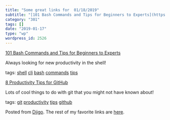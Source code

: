 ```yaml
---
title: "Some great links for  01/18/2019"
subtitle: "[101 Bash Commands and Tips for Beginners to Experts](https://dev.to/awwsmm/101-bash-commands-and-ti..."
category: "301"
tags: []
date: "2019-01-17"
type: "wp"
wordpress_id: 2526
---
```

[101 Bash Commands and Tips for Beginners to Experts](https://dev.to/awwsmm/101-bash-commands-and-tips-for-beginners-to-experts-30je?utm_source=Newsletter+Subscribers&utm_campaign=bd8f7b0ddf-EMAIL_CAMPAIGN_2019_01_14_07_51&utm_medium=email&utm_term=0_d8f11d5d1e-bd8f7b0ddf-154336497) 

Always looking for new productivity in the shell!

 tags: [shell](https://www.diigo.com/user/pitosalas/shell) [cli](https://www.diigo.com/user/pitosalas/cli) [bash](https://www.diigo.com/user/pitosalas/bash) [commands](https://www.diigo.com/user/pitosalas/commands) [tips](https://www.diigo.com/user/pitosalas/tips)

 [8 Productivity Tips for GitHub](https://dev.to/_darrenburns/8-productivity-tips-for-github-44kn?utm_source=Newsletter+Subscribers&utm_campaign=bd8f7b0ddf-EMAIL_CAMPAIGN_2019_01_14_07_51&utm_medium=email&utm_term=0_d8f11d5d1e-bd8f7b0ddf-154336497) 

Lots of cool things to do with git that you might not have known about!

 tags: [git](https://www.diigo.com/user/pitosalas/git) [productivity](https://www.diigo.com/user/pitosalas/productivity) [tips](https://www.diigo.com/user/pitosalas/tips) [github](https://www.diigo.com/user/pitosalas/github)

Posted from [Diigo](https://www.diigo.com). The rest of my favorite links are [here](https://www.diigo.com/user/pitosalas).